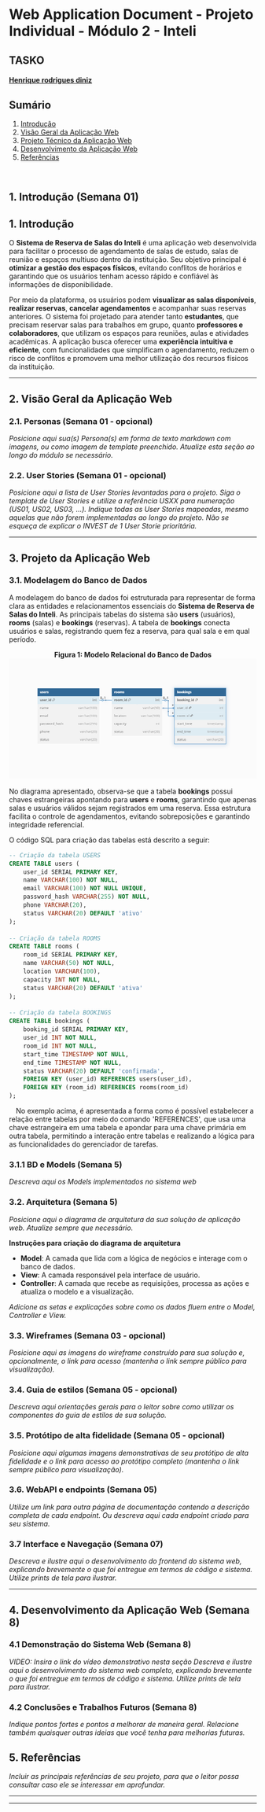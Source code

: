 # Web Application Document - Projeto Individual - Módulo 2 - Inteli

## TASKO

#### [Henrique rodrigues diniz](https://www.linkedin.com/in/henrique-rodrigues-diniz-b7b011319/)

## Sumário

1. [Introdução](#c1)  
2. [Visão Geral da Aplicação Web](#c2)  
3. [Projeto Técnico da Aplicação Web](#c3)  
4. [Desenvolvimento da Aplicação Web](#c4)  
5. [Referências](#c5)  

<br>

## <a name="c1"></a>1. Introdução (Semana 01)

## 1. Introdução

O **Sistema de Reserva de Salas do Inteli** é uma aplicação web desenvolvida para facilitar o processo de agendamento de salas de estudo, salas de reunião e espaços multiuso dentro da instituição. Seu objetivo principal é **otimizar a gestão dos espaços físicos**, evitando conflitos de horários e garantindo que os usuários tenham acesso rápido e confiável às informações de disponibilidade.

Por meio da plataforma, os usuários podem **visualizar as salas disponíveis**, **realizar reservas**, **cancelar agendamentos** e acompanhar suas reservas anteriores. O sistema foi projetado para atender tanto **estudantes**, que precisam reservar salas para trabalhos em grupo, quanto **professores e colaboradores**, que utilizam os espaços para reuniões, aulas e atividades acadêmicas. A aplicação busca oferecer uma **experiência intuitiva e eficiente**, com funcionalidades que simplificam o agendamento, reduzem o risco de conflitos e promovem uma melhor utilização dos recursos físicos da instituição.




---

## <a name="c2"></a>2. Visão Geral da Aplicação Web

### 2.1. Personas (Semana 01 - opcional)

*Posicione aqui sua(s) Persona(s) em forma de texto markdown com imagens, ou como imagem de template preenchido. Atualize esta seção ao longo do módulo se necessário.*

### 2.2. User Stories (Semana 01 - opcional)

*Posicione aqui a lista de User Stories levantadas para o projeto. Siga o template de User Stories e utilize a referência USXX para numeração (US01, US02, US03, ...). Indique todas as User Stories mapeadas, mesmo aquelas que não forem implementadas ao longo do projeto. Não se esqueça de explicar o INVEST de 1 User Storie prioritária.*

---

## <a name="c3"></a>3. Projeto da Aplicação Web


### 3.1. Modelagem do Banco de Dados

A modelagem do banco de dados foi estruturada para representar de forma clara as entidades e relacionamentos essenciais do **Sistema de Reserva de Salas do Inteli**. As principais tabelas do sistema são **users** (usuários), **rooms** (salas) e **bookings** (reservas). A tabela de **bookings** conecta usuários e salas, registrando quem fez a reserva, para qual sala e em qual período.

<p align="center">
  <b>Figura 1: Modelo Relacional do Banco de Dados</b><br>
  <img src="assets/Screenshot%202025-05-09%20211036.png" alt="Modelo Banco de Dados">
</p>

No diagrama apresentado, observa-se que a tabela **bookings** possui chaves estrangeiras apontando para **users** e **rooms**, garantindo que apenas salas e usuários válidos sejam registrados em uma reserva. Essa estrutura facilita o controle de agendamentos, evitando sobreposições e garantindo integridade referencial.

O código SQL para criação das tabelas está descrito a seguir:

```sql
-- Criação da tabela USERS
CREATE TABLE users (
    user_id SERIAL PRIMARY KEY,
    name VARCHAR(100) NOT NULL,
    email VARCHAR(100) NOT NULL UNIQUE,
    password_hash VARCHAR(255) NOT NULL,
    phone VARCHAR(20),
    status VARCHAR(20) DEFAULT 'ativo'
);

-- Criação da tabela ROOMS
CREATE TABLE rooms (
    room_id SERIAL PRIMARY KEY,
    name VARCHAR(50) NOT NULL,
    location VARCHAR(100),
    capacity INT NOT NULL,
    status VARCHAR(20) DEFAULT 'ativa'
);

-- Criação da tabela BOOKINGS
CREATE TABLE bookings (
    booking_id SERIAL PRIMARY KEY,
    user_id INT NOT NULL,
    room_id INT NOT NULL,
    start_time TIMESTAMP NOT NULL,
    end_time TIMESTAMP NOT NULL,
    status VARCHAR(20) DEFAULT 'confirmada',
    FOREIGN KEY (user_id) REFERENCES users(user_id),
    FOREIGN KEY (room_id) REFERENCES rooms(room_id)
);


```
&emsp;No exemplo acima, é apresentada a forma como é possível estabelecer a relação entre tabelas por meio do comando 'REFERENCES', que usa uma chave estrangeira em uma tabela e apondar para uma chave primária em outra tabela, permitindo a interação entre tabelas e realizando a lógica para as funcionalidades do gerenciador de tarefas.

### 3.1.1 BD e Models (Semana 5)
*Descreva aqui os Models implementados no sistema web*

### 3.2. Arquitetura (Semana 5)

*Posicione aqui o diagrama de arquitetura da sua solução de aplicação web. Atualize sempre que necessário.*

**Instruções para criação do diagrama de arquitetura**  
- **Model**: A camada que lida com a lógica de negócios e interage com o banco de dados.
- **View**: A camada responsável pela interface de usuário.
- **Controller**: A camada que recebe as requisições, processa as ações e atualiza o modelo e a visualização.
  
*Adicione as setas e explicações sobre como os dados fluem entre o Model, Controller e View.*

### 3.3. Wireframes (Semana 03 - opcional)

*Posicione aqui as imagens do wireframe construído para sua solução e, opcionalmente, o link para acesso (mantenha o link sempre público para visualização).*

### 3.4. Guia de estilos (Semana 05 - opcional)

*Descreva aqui orientações gerais para o leitor sobre como utilizar os componentes do guia de estilos de sua solução.*


### 3.5. Protótipo de alta fidelidade (Semana 05 - opcional)

*Posicione aqui algumas imagens demonstrativas de seu protótipo de alta fidelidade e o link para acesso ao protótipo completo (mantenha o link sempre público para visualização).*

### 3.6. WebAPI e endpoints (Semana 05)

*Utilize um link para outra página de documentação contendo a descrição completa de cada endpoint. Ou descreva aqui cada endpoint criado para seu sistema.*  

### 3.7 Interface e Navegação (Semana 07)

*Descreva e ilustre aqui o desenvolvimento do frontend do sistema web, explicando brevemente o que foi entregue em termos de código e sistema. Utilize prints de tela para ilustrar.*

---

## <a name="c4"></a>4. Desenvolvimento da Aplicação Web (Semana 8)

### 4.1 Demonstração do Sistema Web (Semana 8)

*VIDEO: Insira o link do vídeo demonstrativo nesta seção*
*Descreva e ilustre aqui o desenvolvimento do sistema web completo, explicando brevemente o que foi entregue em termos de código e sistema. Utilize prints de tela para ilustrar.*

### 4.2 Conclusões e Trabalhos Futuros (Semana 8)

*Indique pontos fortes e pontos a melhorar de maneira geral.*
*Relacione também quaisquer outras ideias que você tenha para melhorias futuras.*



## <a name="c5"></a>5. Referências

_Incluir as principais referências de seu projeto, para que o leitor possa consultar caso ele se interessar em aprofundar._<br>

---
---
